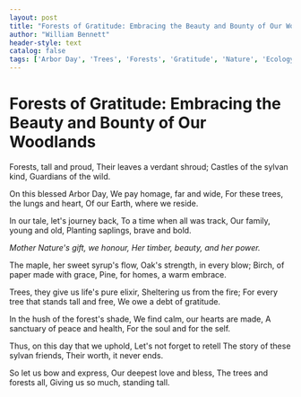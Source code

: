 ```yaml
---
layout: post
title: "Forests of Gratitude: Embracing the Beauty and Bounty of Our Woodlands"
author: "William Bennett"
header-style: text
catalog: false
tags: ['Arbor Day', 'Trees', 'Forests', 'Gratitude', 'Nature', 'Ecology', 'Environmental Health']
---
```


# Forests of Gratitude: Embracing the Beauty and Bounty of Our Woodlands

Forests, tall and proud, 
Their leaves a verdant shroud; 
Castles of the sylvan kind, 
Guardians of the wild.

On this blessed Arbor Day, 
We pay homage, far and wide, 
For these trees, the lungs and heart, 
Of our Earth, where we reside.

In our tale, let's journey back, 
To a time when all was track, 
Our family, young and old, 
Planting saplings, brave and bold.

*Mother Nature's gift, we honour,*
*Her timber, beauty, and her power.*

The maple, her sweet syrup's flow, 
Oak's strength, in every blow;
Birch, of paper made with grace, 
Pine, for homes, a warm embrace.

Trees, they give us life's pure elixir, 
Sheltering us from the fire; 
For every tree that stands tall and free, 
We owe a debt of gratitude.

In the hush of the forest's shade, 
We find calm, our hearts are made, 
A sanctuary of peace and health, 
For the soul and for the self.

Thus, on this day that we uphold, 
Let's not forget to retell 
The story of these sylvan friends, 
Their worth, it never ends.

So let us bow and express, 
Our deepest love and bless, 
The trees and forests all, 
Giving us so much, standing tall.
